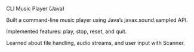 CLI Music Player (Java)

Built a command-line music player using Java’s javax.sound.sampled API.

Implemented features: play, stop, reset, and quit.

Learned about file handling, audio streams, and user input with Scanner.
